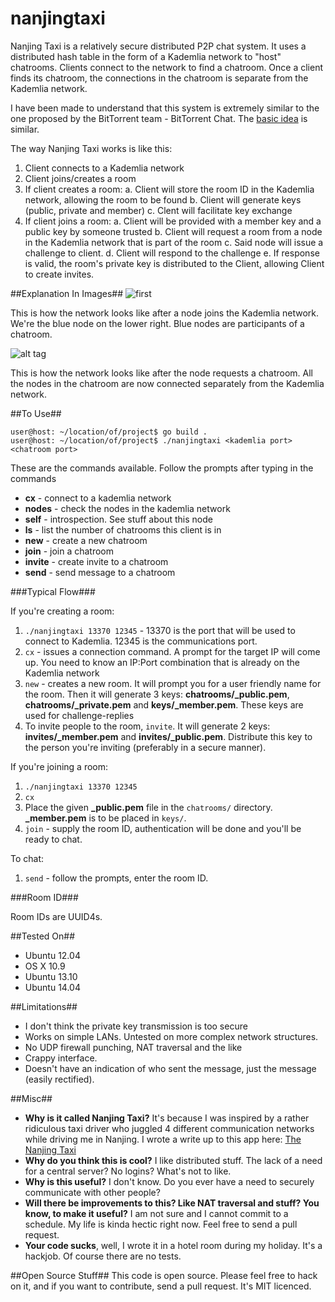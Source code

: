 nanjingtaxi
===========

Nanjing Taxi is a relatively secure distributed P2P chat system. It uses a distributed hash table in the form of a Kademlia network to "host" chatrooms. Clients connect to the network to find a chatroom. Once a client finds its chatroom, the connections in the chatroom is separate from the Kademlia network.

I have been made to understand that this system is extremely similar to the one proposed by the BitTorrent team - BitTorrent Chat. The [basic idea](http://blog.bittorrent.com/2013/12/19/update-on-bittorrent-chat/) is similar.

The way Nanjing Taxi works is like this:

1. Client connects to a Kademlia network
2. Client joins/creates a room
3. If client creates a room:
    a. Client will store the room ID in the Kademlia network, allowing the room to be found
    b. Client will generate keys (public, private and member)
    c. Clent will facilitate key exchange
4. If client joins a room:
    a. Client will be provided with a member key and a public key by someone trusted
    b. Client will request a room from a node in the Kademlia network that is part of the room
    c. Said node will issue a challenge to client.
    d. Client will respond to the challenge
    e. If response is valid, the room's private key is distributed to the Client, allowing Client to create invites.

##Explanation In Images##
![first](http://i.imgur.com/dImpsiA.jpg)

This is how the network looks like after a node joins the Kademlia network. We're the blue node on the lower right. Blue nodes are participants of a chatroom.

![alt tag](http://i.imgur.com/c09vHLX.jpg)

This is how the network looks like after the node requests a chatroom. All the nodes in the chatroom are now connected separately from the Kademlia network.


##To Use##

```
user@host: ~/location/of/project$ go build .
user@host: ~/location/of/project$ ./nanjingtaxi <kademlia port> <chatroom port>
```

These are the commands available. Follow the prompts after typing in the commands

* **cx** - connect to a kademlia network
* **nodes** - check the nodes in the kademlia network
* **self** - introspection. See stuff about this node
* **ls** - list the number of chatrooms this client is in
* **new** - create a new chatroom
* **join** - join a chatroom
* **invite** - create invite to a chatroom
* **send** - send message to a chatroom

###Typical Flow###

If you're creating a room:

1. `./nanjingtaxi 13370 12345` - 13370 is the port that will be used to connect to Kademlia. 12345 is the communications port.
2. `cx` - issues a connection command. A prompt for the target IP will come up. You need to know an IP:Port combination that is already on the Kademlia network
3. `new` - creates a new room. It will prompt you for a user friendly name for the room. Then it will generate 3 keys: **chatrooms/<roomID>_public.pem**, **chatrooms/<roomID>_private.pem** and **keys/<roomID>_member.pem**. These keys are used for challenge-replies
4. To invite people to the room, `invite`. It will generate 2 keys: **invites/<roomID>_member.pem** and **invites/<roomID>_public.pem**. Distribute this key to the person you're inviting (preferably in a secure manner).

If you're joining a room:

1. `./nanjingtaxi 13370 12345`
2. `cx`
3. Place the given **<roomID>_public.pem** file in the `chatrooms/` directory. **<roomID>_member.pem** is to be placed in `keys/`.
4. `join` - supply the room ID, authentication will be done and you'll be ready to chat.

To chat:

1. `send` - follow the prompts, enter the room ID.

###Room ID###

Room IDs are UUID4s.


##Tested On##

* Ubuntu 12.04
* OS X 10.9
* Ubuntu 13.10
* Ubuntu 14.04

##Limitations##

* I don't think the private key transmission is too secure
* Works on simple LANs. Untested on more complex network structures.
* No UDP firewall punching, NAT traversal and the like
* Crappy interface.
* Doesn't have an indication of who sent the message, just the message (easily rectified).

##Misc##

* **Why is it called Nanjing Taxi?** It's because I was inspired by a rather ridiculous taxi driver who juggled 4 different communication networks while driving me in Nanjing. I wrote a write up to this app here: [The Nanjing Taxi](http://blog.chewxy.com/2014/05/30/the-nanjing-taxi/)
* **Why do you think this is cool?** I like distributed stuff. The lack of a need for a central server? No logins? What's not to like.
* **Why is this useful?** I don't know. Do you ever have a need to securely communicate with other people?
* **Will there be improvements to this? Like NAT traversal and stuff? You know, to make it useful?** I am not sure and I cannot commit to a schedule. My life is kinda hectic right now. Feel free to send a pull request. 
* **Your code sucks**, well, I wrote it in a hotel room during my holiday. It's a hackjob. Of course there are no tests.

##Open Source Stuff##
This code is open source. Please feel free to hack on it, and if you want to contribute, send a pull request. It's MIT licenced.
